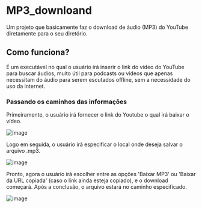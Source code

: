 # MP3_downloand
Um projeto que basicamente faz o download de áudio (MP3) do YouTube diretamente para o seu diretório.


## Como funciona?

É um executável no qual o usuário irá inserir o link do vídeo do YouTube para buscar áudios, muito útil para podcasts ou vídeos que apenas necessitam do áudio para serem escutados offline, sem a necessidade do uso da internet.

### Passando os caminhos das informações

Primeiramente, o usuário irá fornecer o link do Youtube o qual irá baixar o vídeo. 

![image](https://github.com/Rogerio-Nascimento/MP3_dowloand/assets/87660080/c563a6b9-fa1c-43d3-b767-2e1dd815528d)


Logo em seguida, o usuário irá especificar o local onde deseja salvar o arquivo .mp3.

![image](https://github.com/Rogerio-Nascimento/MP3_dowloand/assets/87660080/2f28121e-0b30-43a8-9a1c-4e70262209dc)

Pronto, agora o usuário irá escolher entre as opções 'Baixar MP3' ou 'Baixar da URL copiada' (caso o link ainda esteja copiado), e o download começará. Após a conclusão, o arquivo estará no caminho especificado.

![image](https://github.com/Rogerio-Nascimento/MP3_dowloand/assets/87660080/925e3355-59a0-4c7f-9622-51069d761dae)
